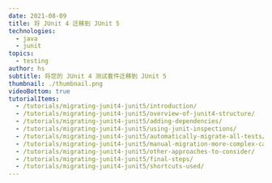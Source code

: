 ```yaml
---
date: 2021-08-09
title: 将 JUnit 4 迁移到 JUnit 5
technologies:
  - java
  - junit
topics:
  - testing
author: hs
subtitle: 将您的 JUnit 4 测试套件迁移到 JUnit 5
thumbnail: ./thumbnail.png
videoBottom: true
tutorialItems:
  - /tutorials/migrating-junit4-junit5/introduction/
  - /tutorials/migrating-junit4-junit5/overview-of-junit4-structure/
  - /tutorials/migrating-junit4-junit5/adding-dependencies/
  - /tutorials/migrating-junit4-junit5/using-junit-inspections/
  - /tutorials/migrating-junit4-junit5/automatically-migrate-all-tests/
  - /tutorials/migrating-junit4-junit5/manual-migration-more-complex-cases/
  - /tutorials/migrating-junit4-junit5/other-approaches-to-consider/
  - /tutorials/migrating-junit4-junit5/final-steps/
  - /tutorials/migrating-junit4-junit5/shortcuts-used/
---
```


